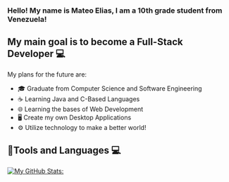 ### Hello! My name is Mateo Elias, I am a 10th grade student from Venezuela!

## My main goal is to become a Full-Stack Developer 💻 
My plans for the future are:
- 🎓 Graduate from Computer Science and Software Engineering 
- ☕ Learning Java and C-Based Languages
- 🌐 Learning the bases of Web Development
- 🖥️ Create my own Desktop Applications
- ⚙️ Utilize technology to make a better world!

## 🔧Tools and Languages 💻

[![My GitHub Stats:](https://github-readme-stats.vercel.app/api?username=MateoElias&show_icons=true&theme=merko)](https://github.com/anuraghazra/github-readme-stats)
